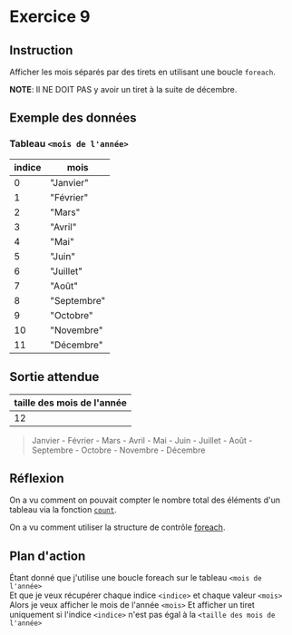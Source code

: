 # Exercice 9

## Instruction

Afficher les mois séparés par des tirets en utilisant une boucle `foreach`.

**NOTE**: Il NE DOIT PAS y avoir un tiret à la suite de décembre.

## Exemple des données

### Tableau `<mois de l'année>`

| indice | mois        |
| ------ | ----------- |
| 0      | "Janvier"   |
| 1      | "Février"   |
| 2      | "Mars"      |
| 3      | "Avril"     |
| 4      | "Mai"       |
| 5      | "Juin"      |
| 6      | "Juillet"   |
| 7      | "Août"      |
| 8      | "Septembre" |
| 9      | "Octobre"   |
| 10     | "Novembre"  |
| 11     | "Décembre"  |

## Sortie attendue

| taille des mois de l'année |
| -------------------------- |
| 12                         |

> Janvier - Février - Mars - Avril - Mai - Juin - Juillet - Août - Septembre - Octobre - Novembre - Décembre

## Réflexion

On a vu comment on pouvait compter le nombre total des éléments d'un tableau via
la fonction [`count`](https://www.php.net/manual/fr/function.count.php).

On a vu comment utiliser la structure de contrôle [foreach](https://www.php.net/manual/fr/control-structures.foreach.php).

## Plan d'action

Étant donné que j'utilise une boucle foreach sur le tableau `<mois de l'année>`  
Et que je veux récupérer chaque indice `<indice>` et chaque valeur `<mois>`  
Alors je veux afficher le mois de l'année `<mois>`
Et afficher un tiret uniquement si l'indice `<indice>` n'est pas égal à la `<taille des mois de l'année>`
